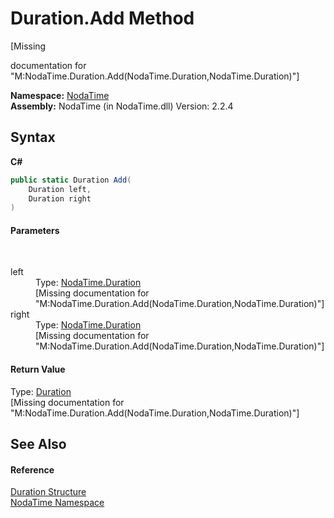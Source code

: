 # Duration.Add Method 
 

\[Missing <summary> documentation for "M:NodaTime.Duration.Add(NodaTime.Duration,NodaTime.Duration)"\]

**Namespace:**&nbsp;<a href="N_NodaTime">NodaTime</a><br />**Assembly:**&nbsp;NodaTime (in NodaTime.dll) Version: 2.2.4

## Syntax

**C#**<br />
``` C#
public static Duration Add(
	Duration left,
	Duration right
)
```


#### Parameters
&nbsp;<dl><dt>left</dt><dd>Type: <a href="T_NodaTime_Duration">NodaTime.Duration</a><br />\[Missing <param name="left"/> documentation for "M:NodaTime.Duration.Add(NodaTime.Duration,NodaTime.Duration)"\]</dd><dt>right</dt><dd>Type: <a href="T_NodaTime_Duration">NodaTime.Duration</a><br />\[Missing <param name="right"/> documentation for "M:NodaTime.Duration.Add(NodaTime.Duration,NodaTime.Duration)"\]</dd></dl>

#### Return Value
Type: <a href="T_NodaTime_Duration">Duration</a><br />\[Missing <returns> documentation for "M:NodaTime.Duration.Add(NodaTime.Duration,NodaTime.Duration)"\]

## See Also


#### Reference
<a href="T_NodaTime_Duration">Duration Structure</a><br /><a href="N_NodaTime">NodaTime Namespace</a><br />